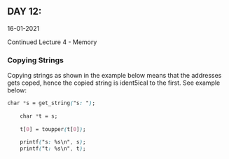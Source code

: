 ## DAY 12:

16-01-2021

Continued Lecture 4 - Memory

### Copying Strings

Copying strings as shown in the example below means that the addresses gets coped, hence the copied string is ident5ical to the first. See example below:

```css
char *s = get_string("s: ");
    
    char *t = s;
    
    t[0] = toupper(t[0]);
    
    printf("s: %s\n", s);
    printf("t: %s\n", t);
```
